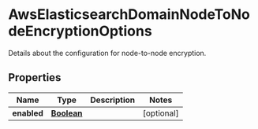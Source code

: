 

# AwsElasticsearchDomainNodeToNodeEncryptionOptions

Details about the configuration for node-to-node encryption.

## Properties

| Name | Type | Description | Notes |
|------------ | ------------- | ------------- | -------------|
|**enabled** | [**Boolean**](Boolean.md) |  |  [optional] |



